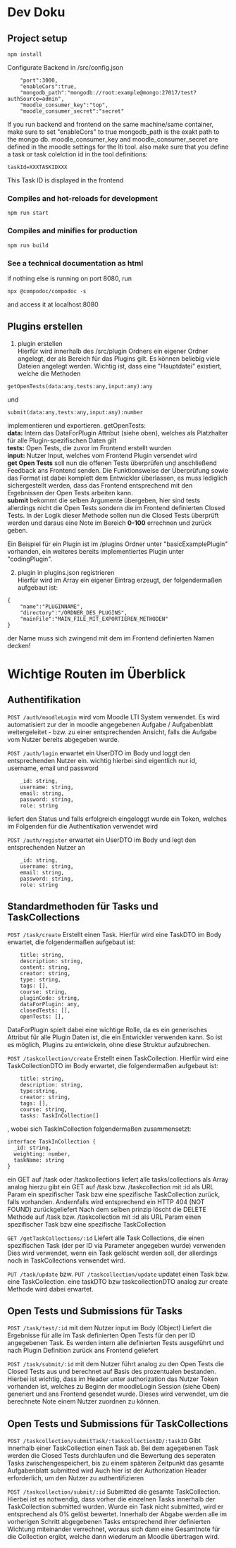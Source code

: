 # Dev Doku


## Project setup
```
npm install
```
Configurate Backend in /src/config.json
```
    "port":3000,
    "enableCors":true,
    "mongodb_path":"mongodb://root:example@mongo:27017/test?authSource=admin",
    "moodle_consumer_key":"top",
    "moodle_consumer_secret":"secret"
```
If you run backend and frontend on the same machine/same container, make sure to set "enableCors" to true
mongodb_path is the exakt path to the mongo db.
moodle_consumer_key and moodle_consumer_secret are defined in the moodle settings for the lti tool.
also make sure that you define a task or task colelction id in the tool definitions:
```
taskId=XXXTASKIDXXX
```
This Task ID is displayed in the frontend
### Compiles and hot-reloads for development
```
npm run start
```

### Compiles and minifies for production
```
npm run build
```

### See a technical documentation as html
if nothing else is running on port 8080, run
```
npx @compodoc/compodoc -s
```
and access it at localhost:8080

## Plugins erstellen
1. plugin erstellen  
Hierfür wird innerhalb des /src/plugin Ordners ein eigener Ordner angelegt, der als Bereich für das Plugins gilt.
Es können beliebig viele Dateien angelegt werden. Wichtig ist, dass eine "Hauptdatei" existiert, welche die Methoden
```
getOpenTests(data:any,tests:any,input:any):any
```
und
```
submit(data:any,tests:any,input:any):number
```
implementieren und exportieren.
getOpenTests:  
**data:** Intern das DataForPlugin Attribut (siehe oben), welches als Platzhalter für alle Plugin-spezifischen Daten gilt  
**tests:** Open Tests, die zuvor im Frontend erstellt wurden  
**input:** Nutzer Input, welches vom Frontend Plugin versendet wird  
**get Open Tests** soll nun die offenen Tests überprüfen und anschließend Feedback ans Frontend senden. Die Funktionsweise der Überprüfung
sowie das Format ist dabei komplett dem Entwickler überlassen, es muss lediglich sichergestellt werden, dass das Frontend entsprechend mit den Ergebnissen der Open Tests arbeiten kann.  
**submit** bekommt die selben Argumente übergeben, hier sind tests allerdings nicht die Open Tests sondern die im Frontend definierten Closed Tests.
In der Logik dieser Methode sollen nun die Closed Tests überprüft werden und daraus eine Note im Bereich **0-100** errechnen und zurück geben.


Ein Beispiel für ein Plugin ist im /plugins Ordner unter "basicExamplePlugin" vorhanden, ein weiteres bereits implementiertes Plugin unter "codingPlugin".

2. plugin in plugins.json registrieren  
Hierfür wird im Array ein eigener Eintrag erzeugt, der folgendermaßen aufgebaut ist:
```
{
    "name":"PLUGINNAME",
    "directory":"/ORDNER_DES_PLUGINS",
    "mainFile":"MAIN_FILE_MIT_EXPORTIEREN_METHODEN"
}
```
der Name muss sich zwingend mit dem im Frontend definierten Namen decken!
# Wichtige Routen im Überblick
## Authentifikation

```POST /auth/moodleLogin```
wird vom Moodle LTI System verwendet.
Es wird automatisiert zur der in moodle angegebenen Aufgabe / Aufgabenblatt weitergeleitet - bzw. zu einer entsprechenden Ansicht, falls die Aufgabe vom Nutzer bereits abgegeben wurde.

```POST /auth/login``` erwartet ein UserDTO im Body und loggt den entsprechenden Nutzer ein. wichtig hierbei sind eigentlich nur id, username, email und password
```
    _id: string,
    username: string,
    email: string,
    password: string,
    role: string
```
liefert den Status und falls erfolgreich eingeloggt wurde ein Token, welches im Folgenden für die Authentikation verwendet wird

```POST /auth/register``` erwartet ein UserDTO im Body und legt den entsprechenden Nutzer an
```
    _id: string,
    username: string,
    email: string,
    password: string,
    role: string
```

## Standardmethoden für Tasks und TaskCollections

```POST /task/create```
Erstellt einen Task. Hierfür wird eine TaskDTO im Body erwartet, die folgendermaßen aufgebaut ist:
```
    title: string,
    description: string,
    content: string,
    creator: string,
    type: string,
    tags: [],
    course: string,
    pluginCode: string,
    dataForPlugin: any,
    closedTests: [],
    openTests: [],
```
DataForPlugin spielt dabei eine wichtige Rolle, da es ein generisches Attribut für alle Plugin Daten ist, die ein Entwickler verwenden kann.
So ist es möglich, Plugins zu entwickeln, ohne diese Struktur aufzubrechen.

```POST /taskcollection/create```
Erstellt einen TaskCollection. Hierfür wird eine TaskCollectionDTO im Body erwartet, die folgendermaßen aufgebaut ist:
```
    title: string,
    description: string,
    type:string,
    creator: string,
    tags: [],
    course: string,
    tasks: TaskInCollection[]
```
, wobei sich TaskInCollection folgendermaßen zusammensetzt:
```
interface TaskInCollection {
  _id: string,
  weighting: number,
  taskName: string
}
```

ein GET auf /task oder /taskcollections liefert alle tasks/collections als Array
analog hierzu gibt ein GET auf /task bzw. /taskcollection mit :id als URL Param ein spezifischer Task bzw eine spezifische TaskCollection zurück, falls vorhanden.
Andernfalls wird entsprechend ein HTTP 404 (NOT FOUND) zurückgeliefert
Nach dem selben prinzip löscht die DELETE Methode auf /task bzw. /taskcollection mit :id als URL Param einen spezifischer Task bzw eine spezifische TaskCollection

```GET /getTaskCollections/:id```
Liefert alle Task Collections, die einen spezifischen Task (der per ID via Parameter angegeben wurde) verwenden
Dies wird verwendet, wenn ein Task gelöscht werden soll, der allerdings noch in TaskCollections verwendet wird.

```PUT /task/update``` bzw. ```PUT /taskcollection/update```
updatet einen Task bzw. eine TaskCollection. eine taskDTO bzw taskcollectionDTO analog zur create Methode wird dabei erwartet.

## Open Tests und Submissions für Tasks
```POST /task/test/:id``` mit dem Nutzer input im Body (Object)
Liefert die Ergebnisse für alle im Task definierten Open Tests für den per ID angegebenen Task. Es werden intern alle definierten Tests ausgeführt und nach Plugin Definition zurück ans Frontend geliefert

```POST /task/submit/:id``` mit dem Nutzer
führt analog zu den Open Tests die Closed Tests aus und berechnet auf Basis des prozentualen bestanden. Hierbei ist wichtig, dass im Header unter authorization das Nutzer Token vorhanden ist, welches zu Beginn der moodleLogin Session (siehe Oben) generiert und ans Frontend gesendet wurde. Dieses wird verwendet, um die berechnete Note einem Nutzer zuordnen zu können.

## Open Tests und Submissions für TaskCollections
```POST /taskcollection/submitTask/:taskcollectionID/:taskID```
Gibt innerhalb einer TaskCollection einen Task ab. Bei dem agegebenen Task werden die Closed Tests durchlaufen und die Bewertung des seperaten Tasks zwischengespeichert, bis zu einem späteren Zeitpunkt das gesamte Aufgabenblatt submitted wird
Auch hier ist der Authorization Header erforderlich, um den Nutzer zu authentifizieren

```POST /taskcollection/submit/:id```
Submitted die gesamte TaskCollection. Hierbei ist es notwendig,
dass vorher die einzelnen Tasks innerhalb der TaskCollection submitted wurden. Wurde ein Task nicht submitted, wird er entsprechend als 0% gelöst bewertet.
Innerhalb der Abgabe werden alle im vorherigen Schritt abgegebenen Tasks entsprechend ihrer definierten Wichtung miteinander verrechnet, woraus sich dann eine Gesamtnote für die Collection ergibt, welche dann wiederum an Moodle übertragen wird.
